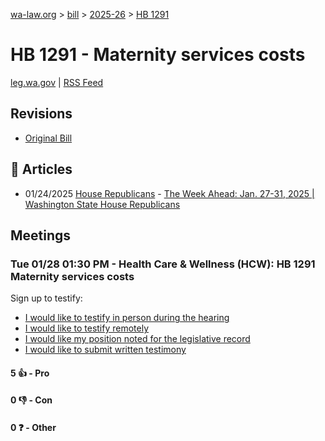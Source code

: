 [wa-law.org](/) > [bill](/bill/) > [2025-26](/bill/2025-26/) > [HB 1291](/bill/2025-26/hb/1291/)

# HB 1291 - Maternity services costs
[leg.wa.gov](https://app.leg.wa.gov/billsummary?BillNumber=1291&Year=2025&Initiative=false) | [RSS Feed](./rss.xml)

## Revisions
* [Original Bill](1/)

## 📰 Articles
* 01/24/2025 [House Republicans](/org/house_republicans/) - [The Week Ahead: Jan. 27-31, 2025 | Washington State House Republicans](https://houserepublicans.wa.gov/week/the-week-ahead-jan-27-31-2025/#:~:text=HB%201291)

## Meetings
### Tue 01/28 01:30 PM - Health Care & Wellness (HCW): HB 1291 Maternity services costs
Sign up to testify:
* [I would like to testify in person during the hearing](https://app.leg.wa.gov/csi/Testifier/Add?chamber=House&mId=32540&aId=161904&caId=25096&tId=1)
* [I would like to testify remotely](https://app.leg.wa.gov/csi/Testifier/Add?chamber=House&mId=32540&aId=161904&caId=25096&tId=2)
* [I would like my position noted for the legislative record](https://app.leg.wa.gov/csi/Testifier/Add?chamber=House&mId=32540&aId=161904&caId=25096&tId=3)
* [I would like to submit written testimony](https://app.leg.wa.gov/csi/Testifier/Add?chamber=House&mId=32540&aId=161904&caId=25096&tId=4)

#### 5 👍 - Pro

#### 0 👎 - Con

#### 0 ❓ - Other
